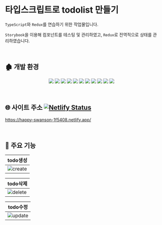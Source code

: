 
# 타입스크립트로 todolist 만들기
`TypeScript`와 `Redux`를 연습하기 위한 작업물입니다.<br>

`Storybook`을 이용해 컴포넌트를 테스팅 및 관리하였고, `Redux`로 전역적으로 상태를 관리하였습니다.

<br>

## 🏚 개발 환경
<p align='center'>
  <img src="https://img.shields.io/badge/React-v17.0.2-blue?logo=React"/>
  <img src="https://img.shields.io/badge/Typescript-v4.5.4-blue?logo=typescript"/>
  <img src="https://img.shields.io/badge/Craco-v6.4.3-oragne"/>
  <img src="https://img.shields.io/badge/emotion-v11.7.1-orange"/>
  <img src="https://img.shields.io/badge/storybook-v7.20.5-yellow"/>
  <img src="https://img.shields.io/badge/redux-v4.1.2-blueviolet"/>
  <img src="https://img.shields.io/badge/react--redux-v7.2.6-blueviolet"/>
  <img src="https://img.shields.io/badge/redux--logger-v3.0.6-blueviolet"/>
  <img src="https://img.shields.io/badge/@types/redux--logger-v3.0.9-blueviolet"/>
  <img src="https://img.shields.io/badge/redux--devtools--extension-v2.13.9-blueviolet"/>
  <img src="https://img.shields.io/badge/redux--persist-v6.0.0-blueviolet"/>
</p>

<br>

## 🌐 사이트 주소 [![Netlify Status](https://api.netlify.com/api/v1/badges/464828dc-85a6-4a27-ba72-781fec63a713/deploy-status)](https://happy-swanson-1f5408.netlify.app/)
  https://happy-swanson-1f5408.netlify.app/

<br>

## 🔎 주요 기능
| todo생성 |
|----------|
|![create](https://user-images.githubusercontent.com/80609368/151115081-b67a1aad-8a85-4c3d-9bd5-3db48b236db3.gif)|

| todo삭제 |
|----------|
|![delete](https://user-images.githubusercontent.com/80609368/151115423-6886c616-2997-472f-bf0d-fafbc6421523.gif)|
 
| todo수정 |
|----------|
|![update](https://user-images.githubusercontent.com/80609368/151115621-0924077d-30e4-413a-8642-afd6e57587f7.gif)|

<br>


